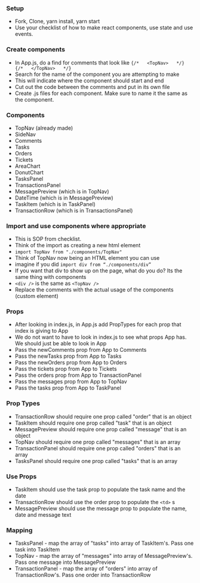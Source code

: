 ### Setup
* Fork, Clone, yarn install, yarn start
* Use your checklist of how to make react components, use state and use events.

### Create components
* In App.js, do a find for comments that look like `{/*   <TopNav>   */}  {/*   </TopNav>   */}`
* Search for the name of the component you are attempting to make
* This will indicate where the component should start and end
* Cut out the code between the comments and put in its own file
* Create .js files for each component. Make sure to name it the same as the component.

### Components
* TopNav (already made)
* SideNav
* Comments
* Tasks
* Orders
* Tickets
* AreaChart
* DonutChart
* TasksPanel
* TransactionsPanel
* MessagePreview (which is in TopNav)
* DateTime (which is in MessagePreview)
* TaskItem (which is in TaskPanel)
* TransactionRow (which is in TransactionsPanel)

### Import and use components where appropriate
* This is SOP from checklist.
* Think of the import as creating a new html element
* `import TopNav from "./components/TopNav"`
* Think of TopNav now being an HTML element you can use
* imagine if you did `import div from “./components/div”`
* If you want that div to show up on the page, what do you do? Its the same thing with components
* `<div />` is the same as `<TopNav />`
* Replace the comments with the actual usage of the components (custom element)

### Props
* After looking in index.js, in App.js add PropTypes for each prop that index is giving to App
* We do not want to have to look in index.js to see what props App has. We should just be able to look in App
* Pass the newComments prop from App to Comments
* Pass the newTasks prop from App to Tasks
* Pass the newOrders prop from App to Orders
* Pass the tickets prop from App to Tickets
* Pass the orders prop from App to TransactionPanel
* Pass the messages prop from App to TopNav
* Pass the tasks prop from App to TaskPanel

### Prop Types
* TransactionRow should require one prop called "order" that is an object
* TaskItem should require one prop called "task" that is an object
* MessagePreview should require one prop called "message" that is an object
* TopNav should require one prop called "messages" that is an array
* TransactionPanel should require one prop called "orders" that is an array
* TasksPanel should require one prop called "tasks" that is an array

### Use Props
* TaskItem should use the task prop to populate the task name and the date
* TransactionRow should use the order prop to populate the `<td>` s
* MessagePreview should use the message prop to populate the name, date and message text

### Mapping
* TasksPanel - map the array of "tasks" into array of TaskItem's. Pass one task into TaskItem
* TopNav - map the array of "messages" into array of MessagePreview's. Pass one message into MessagePreview
* TransactionPanel - map the array of "orders" into array of TransactionRow's. Pass one order into TransactionRow
